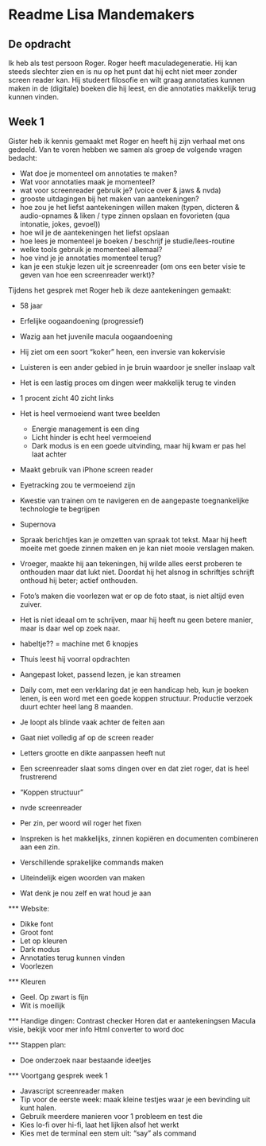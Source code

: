 # Readme Lisa Mandemakers
## De opdracht
Ik heb als test persoon Roger. Roger heeft maculadegeneratie. Hij kan steeds slechter zien en is nu op het punt dat hij echt niet meer zonder screen reader kan. Hij studeert filosofie en wilt graag annotaties kunnen maken in de (digitale) boeken die hij leest, en die annotaties makkelijk terug kunnen vinden.

## Week 1 
Gister heb ik kennis gemaakt met Roger en heeft hij zijn verhaal met ons gedeeld. Van te voren hebben we samen als groep de volgende vragen bedacht: 
* Wat doe je momenteel om annotaties te maken?
* Wat voor annotaties maak je momenteel?
* wat voor screenreader gebruik je? (voice over & jaws & nvda)
* grooste uitdagingen bij het maken van aantekeningen?
* hoe zou je het liefst aantekeningen willen maken (typen, dicteren &  audio-opnames & liken / type zinnen opslaan en fovorieten (qua intonatie, jokes, gevoel))
* hoe wil je de aantekeningen het liefst opslaan
* hoe lees je momenteel je boeken / beschrijf je studie/lees-routine
* welke tools gebruik je momenteel allemaal?
* hoe vind je je annotaties momenteel terug?
* kan je een stukje lezen uit je screenreader (om ons een beter visie te geven van hoe een screenreader werkt)?

Tijdens het gesprek met Roger heb ik deze aantekeningen gemaakt:
- 58 jaar
- Erfelijke oogaandoening (progressief)
- Wazig aan het juvenile macula oogaandoening
- Hij ziet om een soort “koker” heen, een inversie van kokervisie
- Luisteren is een ander gebied in je bruin waardoor je sneller inslaap valt

- Het is een lastig proces om dingen weer makkelijk terug te vinden
- 1 procent zicht 40 zicht links
- Het is heel vermoeiend want twee beelden
    - Energie management is een ding
    - Licht hinder is echt heel vermoeiend
    - Dark modus is en een goede uitvinding, maar hij kwam er pas hel laat achter
- Maakt gebruik van iPhone screen reader
- Eyetracking zou te vermoeiend zijn
- Kwestie van trainen om te navigeren en de aangepaste toegnankelijke technologie te begrijpen
- Supernova

- Spraak berichtjes kan je omzetten van spraak tot tekst. Maar hij heeft moeite met goede zinnen maken en je kan niet mooie verslagen maken.
- Vroeger, maakte hij aan tekeningen, hij wilde alles eerst proberen te onthouden maar dat lukt niet. Doordat hij het alsnog in schriftjes schrijft onthoud hij beter; actief onthouden. 
- Foto’s maken die voorlezen wat er op de foto staat, is niet altijd even zuiver.
- Het is niet ideaal om te schrijven, maar hij heeft nu geen betere manier, maar is daar wel op zoek naar. 
- habeltje?? = machine met 6 knopjes 

- Thuis leest hij voorral opdrachten
- Aangepast loket, passend lezen, je kan streamen
- Daily com, met een verklaring dat je een handicap heb, kun je boeken lenen, is een word met een goede koppen structuur. Productie verzoek duurt echter heel lang 8 maanden.

- Je loopt als blinde vaak achter de feiten aan 
- Gaat niet volledig af op de screen reader 
- Letters grootte en dikte aanpassen heeft nut 
- Een screenreader slaat soms dingen over en dat ziet roger, dat is heel frustrerend
- “Koppen structuur”
- nvde screenreader
- Per zin, per woord wil roger het fixen
- Inspreken is het makkelijks, zinnen kopiëren en documenten combineren aan een zin. 

- Verschillende sprakelijke commands maken
- Uiteindelijk eigen woorden van maken
- Wat denk je nou zelf en wat houd je aan

*** Website:
- Dikke font
- Groot font
- Let op kleuren
- Dark modus
- Annotaties terug kunnen vinden 
- Voorlezen

*** Kleuren 
- Geel. Op zwart is fijn
- Wit is moeilijk

*** Handige dingen:
Contrast checker
Horen dat er aantekeningsen
Macula visie, bekijk voor mer info
Html converter to word doc

*** Stappen plan:
- Doe onderzoek naar bestaande ideetjes

*** Voortgang gesprek week 1
- Javascript screenreader maken 
- Tip voor de eerste week: maak kleine testjes waar je een bevinding uit kunt halen.
- Gebruik meerdere manieren voor 1 probleem en test die
- Kies lo-fi over hi-fi, laat het lijken alsof het werkt
- Kies met de terminal een stem uit: “say” als command